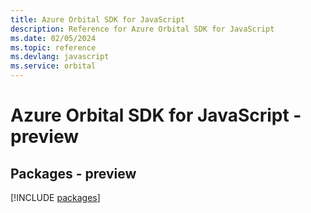 ```yaml
---
title: Azure Orbital SDK for JavaScript
description: Reference for Azure Orbital SDK for JavaScript
ms.date: 02/05/2024
ms.topic: reference
ms.devlang: javascript
ms.service: orbital
---
```

# Azure Orbital SDK for JavaScript - preview
## Packages - preview
[!INCLUDE [packages](orbital-index.md)]